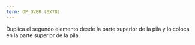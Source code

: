 ```yaml
---
term: OP_OVER (0X78)
---
```


Duplica el segundo elemento desde la parte superior de la pila y lo coloca en la parte superior de la pila.